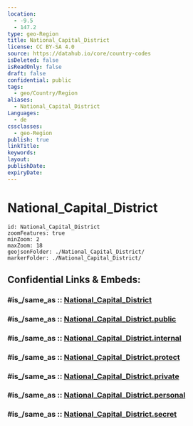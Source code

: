```yaml
---
location:
  - -9.5
  - 147.2
type: geo-Region
title: National_Capital_District
license: CC BY-SA 4.0
source: https://datahub.io/core/country-codes
isDeleted: false
isReadOnly: false
draft: false
confidential: public
tags:
  - geo/Country/Region
aliases:
  - National_Capital_District
Languages:
  - de
cssclasses:
  - geo-Region
publish: true
linkTitle:
keywords:
layout:
publishDate:
expiryDate:
---
```


# National_Capital_District

```leaflet
id: National_Capital_District
zoomFeatures: true 
minZoom: 2 
maxZoom: 18
geojsonFolder: ./National_Capital_District/
markerFolder: ./National_Capital_District/
```


## Confidential Links & Embeds: 

### #is_/same_as :: [National_Capital_District](/_Standards/Earth/Continent/Asia/Asia~South~East/Malay_Archipelago/Papua-New_Guinea/Provinces~Papua/National_Capital_District.md) 

### #is_/same_as :: [National_Capital_District.public](/_public/Earth/Continent/Asia/Asia~South~East/Malay_Archipelago/Papua-New_Guinea/Provinces~Papua/National_Capital_District.public.md) 

### #is_/same_as :: [National_Capital_District.internal](/_internal/Earth/Continent/Asia/Asia~South~East/Malay_Archipelago/Papua-New_Guinea/Provinces~Papua/National_Capital_District.internal.md) 

### #is_/same_as :: [National_Capital_District.protect](/_protect/Earth/Continent/Asia/Asia~South~East/Malay_Archipelago/Papua-New_Guinea/Provinces~Papua/National_Capital_District.protect.md) 

### #is_/same_as :: [National_Capital_District.private](/_private/Earth/Continent/Asia/Asia~South~East/Malay_Archipelago/Papua-New_Guinea/Provinces~Papua/National_Capital_District.private.md) 

### #is_/same_as :: [National_Capital_District.personal](/_personal/Earth/Continent/Asia/Asia~South~East/Malay_Archipelago/Papua-New_Guinea/Provinces~Papua/National_Capital_District.personal.md) 

### #is_/same_as :: [National_Capital_District.secret](/_secret/Earth/Continent/Asia/Asia~South~East/Malay_Archipelago/Papua-New_Guinea/Provinces~Papua/National_Capital_District.secret.md)

